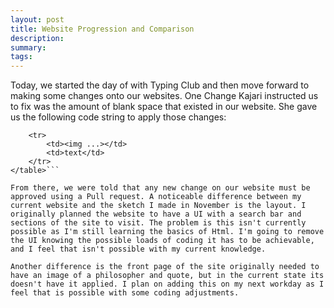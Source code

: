 ```yaml
---
layout: post
title: Website Progression and Comparison
description: 
summary: 
tags: 
---
```

Today, we started the day of with Typing Club and then move forward to making some changes onto our websites. One Change Kajari instructed us to fix was the amount of blank space that existed in our website. She gave us the following code string to apply those changes:

```<table>
    <tr>
        <td><img ...></td>
        <td>text</td>
    </tr>
</table>```

From there, we were told that any new change on our website must be approved using a Pull request. A noticeable difference between my current website and the sketch I made in November is the layout. I originally planned the website to have a UI with a search bar and sections of the site to visit. The problem is this isn't currently possible as I'm still learning the basics of Html. I'm going to remove the UI knowing the possible loads of coding it has to be achievable, and I feel that isn't possible with my current knowledge. 

Another difference is the front page of the site originally needed to have an image of a philosopher and quote, but in the current state its doesn't have it applied. I plan on adding this on my next workday as I feel that is possible with some coding adjustments.